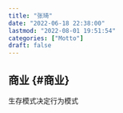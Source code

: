 ```yaml
---
title: "张琦"
date: "2022-06-18 22:38:00"
lastmod: "2022-08-01 19:51:54"
categories: ["Motto"]
draft: false
---
```


## 商业 {#商业}

生存模式决定行为模式